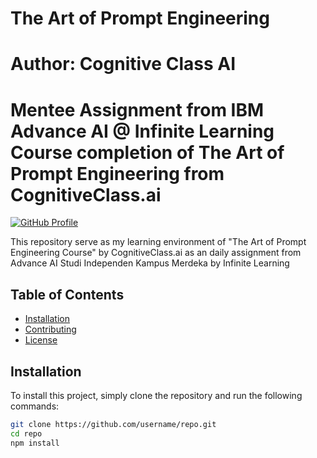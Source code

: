 # The Art of Prompt Engineering
# Author: Cognitive Class AI
# Mentee Assignment from IBM Advance AI @ Infinite Learning Course completion of The Art of Prompt Engineering from CognitiveClass.ai

[![GitHub Profile](https://img.shields.io/badge/GitHub-Profile-green)](https://github.com/rendychristiann)

This repository serve as my learning environment of "The Art of Prompt Engineering Course" by CognitiveClass.ai as an daily assignment from Advance AI Studi Independen Kampus Merdeka by Infinite Learning

## Table of Contents
- [Installation](#installation)
- [Contributing](#contributing)
- [License](#license)

## Installation

To install this project, simply clone the repository and run the following commands:

```bash
git clone https://github.com/username/repo.git
cd repo
npm install
